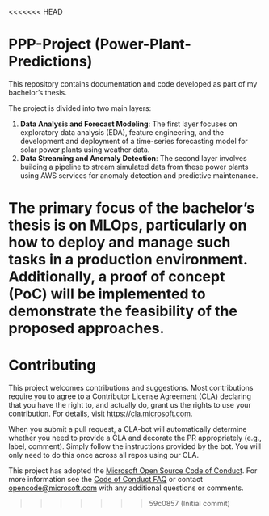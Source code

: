 <<<<<<< HEAD
# **PPP-Project** (Power-Plant-Predictions)

This repository contains documentation and code developed as part of my bachelor’s thesis.

The project is divided into two main layers:
1. **Data Analysis and Forecast Modeling**: The first layer focuses on exploratory data analysis (EDA), feature engineering, and the development and deployment of a time-series forecasting model for solar power plants using weather data.
2. **Data Streaming and Anomaly Detection**: The second layer involves building a pipeline to stream simulated data from these power plants using AWS services for anomaly detection and predictive maintenance.

The primary focus of the bachelor’s thesis is on MLOps, particularly on how to deploy and manage such tasks in a production environment. Additionally, a proof of concept (PoC) will be implemented to demonstrate the feasibility of the proposed approaches.
=======

# Contributing

This project welcomes contributions and suggestions.  Most contributions require you to agree to a
Contributor License Agreement (CLA) declaring that you have the right to, and actually do, grant us
the rights to use your contribution. For details, visit https://cla.microsoft.com.

When you submit a pull request, a CLA-bot will automatically determine whether you need to provide
a CLA and decorate the PR appropriately (e.g., label, comment). Simply follow the instructions
provided by the bot. You will only need to do this once across all repos using our CLA.

This project has adopted the [Microsoft Open Source Code of Conduct](https://opensource.microsoft.com/codeofconduct/).
For more information see the [Code of Conduct FAQ](https://opensource.microsoft.com/codeofconduct/faq/) or
contact [opencode@microsoft.com](mailto:opencode@microsoft.com) with any additional questions or comments.
>>>>>>> 59c0857 (Initial commit)
